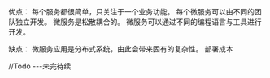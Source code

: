 优点：
每个服务都很简单，只关注于一个业务功能。
每个微服务可以由不同的团队独立开发。
微服务是松散耦合的。
微服务可以通过不同的编程语言与工具进行开发。


缺点：
微服务应用是分布式系统，由此会带来固有的复杂性。
部署成本

//Todo ---未完待续

